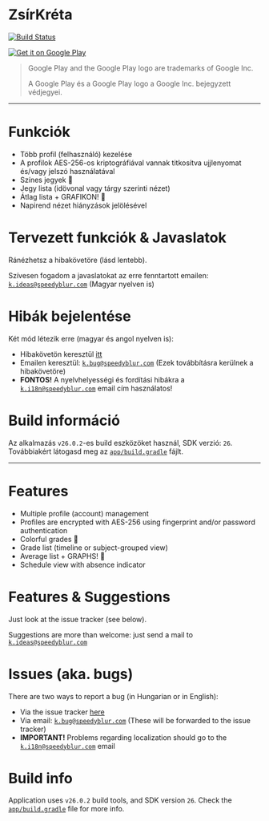 # ZsírKréta

[![Build Status](https://travis-ci.org/forcemagic/kreta-remastered.svg?branch=master)](https://travis-ci.org/forcemagic/kreta-remastered)

[![Get it on Google Play](https://play.google.com/intl/en_us/badges/images/generic/en_badge_web_generic.png)](https://play.google.com/store/apps/details?id=com.speedyblur.kretaremastered&pcampaignid=MKT-Other-global-all-co-prtnr-py-PartBadge-Mar2515-1)

> Google Play and the Google Play logo are trademarks of Google Inc.
>
> A Google Play és a Google Play logo a Google Inc. bejegyzett védjegyei.

---

# Funkciók

* Több profil (felhasználó) kezelése
* A profilok AES-256-os kriptográfiával vannak titkosítva ujjlenyomat és/vagy jelszó használatával
* Színes jegyek :rainbow:
* Jegy lista (idövonal vagy tárgy szerinti nézet)
* Átlag lista + GRAFIKON! :tada:
* Napirend nézet hiányzások jelölésével

# Tervezett funkciók & Javaslatok

Ránézhetsz a hibakövetöre (lásd lentebb).

Szívesen fogadom a javaslatokat az erre fenntartott emailen:
[`k.ideas@speedyblur.com`](mailto:k.ideas@speedyblur.com) (Magyar nyelven is)

# Hibák bejelentése

Két mód létezik erre (magyar és angol nyelven is):

* Hibakövetön keresztül [itt](https://github.com/forcemagic/kreta-remastered/issues)
* Emailen keresztül: [`k.bug@speedyblur.com`](mailto:k.bug@speedyblur.com) (Ezek továbbításra kerülnek a hibakövetöre)
* **FONTOS!** A nyelvhelyességi és fordítási hibákra a [`k.i18n@speedyblur.com`](mailto:k.i18n@speedyblur.com) email cím használatos!

# Build információ

Az alkalmazás `v26.0.2`-es build eszközöket használ, SDK verzió: `26`.
Továbbiakért látogasd meg az [`app/build.gradle`](https://github.com/forcemagic/kreta-remastered/blob/master/app/build.gradle) fájlt.

---

# Features

* Multiple profile (account) management
* Profiles are encrypted with AES-256 using fingerprint and/or password authentication
* Colorful grades :rainbow:
* Grade list (timeline or subject-grouped view)
* Average list + GRAPHS! :tada:
* Schedule view with absence indicator

# Features & Suggestions

Just look at the issue tracker (see below).

Suggestions are more than welcome: just send a mail to [`k.ideas@speedyblur.com`](mailto:k.ideas@speedyblur.com)

# Issues (aka. bugs)

There are two ways to report a bug (in Hungarian or in English):

* Via the issue tracker [here](https://github.com/forcemagic/kreta-remastered/issues)
* Via email: [`k.bug@speedyblur.com`](mailto:k.bug@speedyblur.com) (These will be forwarded to the issue tracker)
* **IMPORTANT!** Problems regarding localization should go to the [`k.i18n@speedyblur.com`](mailto:k.i18n@speedyblur.com) email

# Build info

Application uses `v26.0.2` build tools, and SDK version `26`.
Check the [`app/build.gradle`](https://github.com/forcemagic/kreta-remastered/blob/master/app/build.gradle) file for more info.
